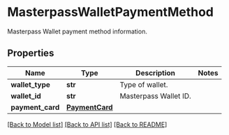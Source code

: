 # MasterpassWalletPaymentMethod

Masterpass Wallet payment method information.
## Properties
Name | Type | Description | Notes
------------ | ------------- | ------------- | -------------
**wallet_type** | **str** | Type of wallet. | 
**wallet_id** | **str** | Masterpass Wallet ID. | 
**payment_card** | [**PaymentCard**](PaymentCard.md) |  | 

[[Back to Model list]](../README.md#documentation-for-models) [[Back to API list]](../README.md#documentation-for-api-endpoints) [[Back to README]](../README.md)



